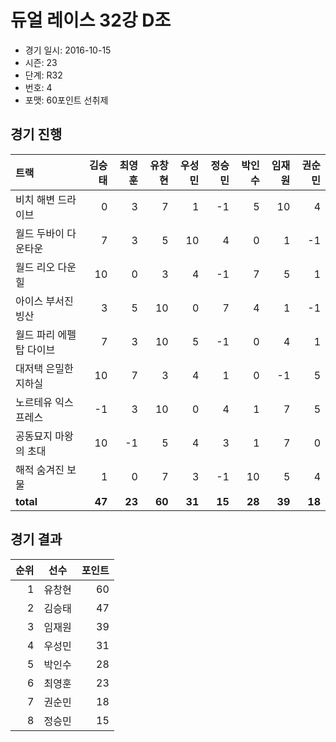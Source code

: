 # 듀얼 레이스 32강 D조

- 경기 일시: 2016-10-15
- 시즌: 23
- 단계: R32
- 번호: 4
- 포맷: 60포인트 선취제





## 경기 진행

| 트랙 | 김승태 | 최영훈 | 유창현 | 우성민 | 정승민 | 박인수 | 임재원 | 권순민 |
|:---|---:|---:|---:|---:|---:|---:|---:|---:|
| 비치 해변 드라이브 | 0 | 3 | 7 | 1 | -1 | 5 | 10 | 4 |
| 월드 두바이 다운타운 | 7 | 3 | 5 | 10 | 4 | 0 | 1 | -1 |
| 월드 리오 다운힐 | 10 | 0 | 3 | 4 | -1 | 7 | 5 | 1 |
| 아이스 부서진 빙산 | 3 | 5 | 10 | 0 | 7 | 4 | 1 | -1 |
| 월드 파리 에펠탑 다이브 | 7 | 3 | 10 | 5 | -1 | 0 | 4 | 1 |
| 대저택 은밀한 지하실 | 10 | 7 | 3 | 4 | 1 | 0 | -1 | 5 |
| 노르테유 익스프레스 | -1 | 3 | 10 | 0 | 4 | 1 | 7 | 5 |
| 공동묘지 마왕의 초대 | 10 | -1 | 5 | 4 | 3 | 1 | 7 | 0 |
| 해적 숨겨진 보물 | 1 | 0 | 7 | 3 | -1 | 10 | 5 | 4 |
| __total__ | __47__ | __23__ | __60__ | __31__ | __15__ | __28__ | __39__ | __18__ |




## 경기 결과

| 순위 | 선수 | 포인트 |
|---:|:---:|---:|
| 1 | 유창현 | 60 |
| 2 | 김승태 | 47 |
| 3 | 임재원 | 39 |
| 4 | 우성민 | 31 |
| 5 | 박인수 | 28 |
| 6 | 최영훈 | 23 |
| 7 | 권순민 | 18 |
| 8 | 정승민 | 15 |

